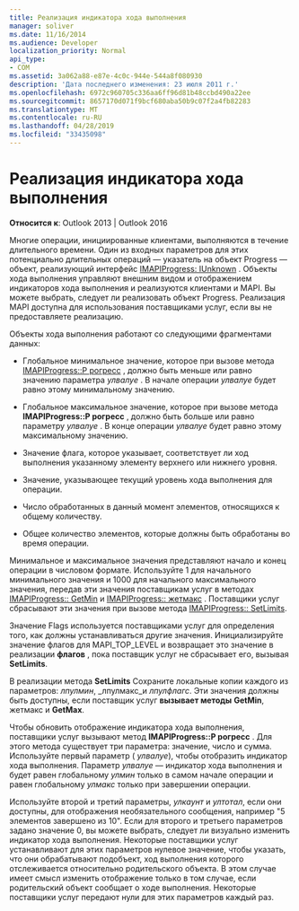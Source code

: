 ```yaml
---
title: Реализация индикатора хода выполнения
manager: soliver
ms.date: 11/16/2014
ms.audience: Developer
localization_priority: Normal
api_type:
- COM
ms.assetid: 3a062a88-e87e-4c0c-944e-544a8f080930
description: 'Дата последнего изменения: 23 июля 2011 г.'
ms.openlocfilehash: 6972c960705c336aa6ff96d81b48ccbd490a22ee
ms.sourcegitcommit: 8657170d071f9bcf680aba50b9c07f2a4fb82283
ms.translationtype: MT
ms.contentlocale: ru-RU
ms.lasthandoff: 04/28/2019
ms.locfileid: "33435098"
---
```

# <a name="implementing-a-progress-indicator"></a>Реализация индикатора хода выполнения

  
  
**Относится к**: Outlook 2013 | Outlook 2016 
  
Многие операции, инициированные клиентами, выполняются в течение длительного времени. Один из входных параметров для этих потенциально длительных операций — указатель на объект Progress — объект, реализующий интерфейс [IMAPIProgress: IUnknown](imapiprogressiunknown.md) . Объекты хода выполнения управляют внешним видом и отображением индикаторов хода выполнения и реализуются клиентами и MAPI. Вы можете выбрать, следует ли реализовать объект Progress. Реализация MAPI доступна для использования поставщиками услуг, если вы не предоставляете реализацию. 
  
Объекты хода выполнения работают со следующими фрагментами данных:
  
- Глобальное минимальное значение, которое при вызове метода [IMAPIProgress::P рогресс](imapiprogress-progress.md) , должно быть меньше или равно значению параметра _улвалуе_ . В начале операции _улвалуе_ будет равно этому минимальному значению. 
    
- Глобальное максимальное значение, которое при вызове метода **IMAPIProgress::P рогресс** , должно быть больше или равно параметру _улвалуе_ . В конце операции _улвалуе_ будет равно этому максимальному значению. 
    
- Значение флага, которое указывает, соответствует ли ход выполнения указанному элементу верхнего или нижнего уровня.
    
- Значение, указывающее текущий уровень хода выполнения для операции.
    
- Число обработанных в данный момент элементов, относящихся к общему количеству.
    
- Общее количество элементов, которые должны быть обработаны во время операции.
    
Минимальное и максимальное значения представляют начало и конец операции в числовом формате. Используйте 1 для начального минимального значения и 1000 для начального максимального значения, передав эти значения поставщикам услуг в методах [IMAPIProgress:: GetMin](imapiprogress-getmin.md) и [IMAPIProgress:: жетмакс](imapiprogress-getmax.md) . Поставщики услуг сбрасывают эти значения при вызове метода [IMAPIProgress:: SetLimits](imapiprogress-setlimits.md). 
  
Значение Flags используется поставщиками услуг для определения того, как должны устанавливаться другие значения. Инициализируйте значение флагов для MAPI_TOP_LEVEL и возвращает это значение в реализации **флагов** , пока поставщик услуг не сбрасывает его, вызывая **SetLimits**. 
  
В реализации метода **SetLimits** Сохраните локальные копии каждого из параметров: _лпулмин_, _лпулмакс_и _лпулфлагс_. Эти значения должны быть доступны, если поставщик услуг **вызывает методы** **GetMin**, жетмакс и **GetMax**. 
  
Чтобы обновить отображение индикатора хода выполнения, поставщики услуг вызывают метод **IMAPIProgress::P рогресс** . Для этого метода существует три параметра: значение, число и сумма. Используйте первый параметр ( _улвалуе_), чтобы отобразить индикатор хода выполнения. Параметр _улвалуе_ — индикатор хода выполнения и будет равен глобальному _улмин_ только в самом начале операции и равен глобальному _улмакс_ только при завершении операции. 
  
Используйте второй и третий параметры, _улкаунт_ и _ултотал_, если они доступны, для отображения необязательного сообщения, например "5 элементов завершено из 10". Если для второго и третьего параметров задано значение 0, вы можете выбрать, следует ли визуально изменить индикатор хода выполнения. Некоторые поставщики услуг устанавливают для этих параметров нулевое значение, чтобы указать, что они обрабатывают подобъект, ход выполнения которого отслеживается относительно родительского объекта. В этом случае имеет смысл изменить отображение только в том случае, если родительский объект сообщает о ходе выполнения. Некоторые поставщики услуг передают нули для этих параметров каждый раз. 
  

